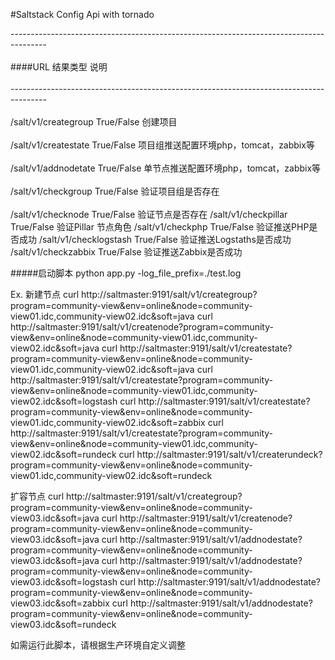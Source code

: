 #Saltstack Config Api with tornado

---------------------------------------------------------------------------------------<br>  
####URL                     结果类型           说明                                     <br>  
---------------------------------------------------------------------------------------<br>  
/salt/v1/creategroup        True/False        创建项目                                 <br>  
/salt/v1/createstate        True/False        项目组推送配置环境php，tomcat，zabbix等  <br>  
/salt/v1/addnodetate        True/False        单节点推送配置环境php，tomcat，zabbix等  <br>  
/salt/v1/checkgroup         True/False        验证项目组是否存在                       <br>   
/salt/v1/checknode          True/False        验证节点是否存在
        /salt/v1/checkpillar        True/False        验证Pillar 节点角色
        /salt/v1/checkphp           True/False        验证推送PHP是否成功
        /salt/v1/checklogstash      True/False        验证推送Logstaths是否成功
        /salt/v1/checkzabbix        True/False        验证推送Zabbix是否成功


#####启动脚本
python app.py -log_file_prefix=./test.log 

Ex.
新建节点
curl  http://saltmaster:9191/salt/v1/creategroup?program=community-view\&env=online\&node=community-view01.idc,community-view02.idc\&soft=java
curl  http://saltmaster:9191/salt/v1/createnode?program=community-view\&env=online\&node=community-view01.idc,community-view02.idc\&soft=java
curl  http://saltmaster:9191/salt/v1/createstate?program=community-view\&env=online\&node=community-view01.idc,community-view02.idc\&soft=java
curl  http://saltmaster:9191/salt/v1/createstate?program=community-view\&env=online\&node=community-view01.idc,community-view02.idc\&soft=logstash
curl  http://saltmaster:9191/salt/v1/createstate?program=community-view\&env=online\&node=community-view01.idc,community-view02.idc\&soft=zabbix
curl  http://saltmaster:9191/salt/v1/createstate?program=community-view\&env=online\&node=community-view01.idc,community-view02.idc\&soft=rundeck
curl  http://saltmaster:9191/salt/v1/createrundeck?program=community-view\&env=online\&node=community-view01.idc,community-view02.idc\&soft=rundeck

扩容节点
curl  http://saltmaster:9191/salt/v1/creategroup?program=community-view\&env=online\&node=community-view03.idc\&soft=java
curl  http://saltmaster:9191/salt/v1/createnode?program=community-view\&env=online\&node=community-view03.idc\&soft=java
curl  http://saltmaster:9191/salt/v1/addnodestate?program=community-view\&env=online\&node=community-view03.idc\&soft=java
curl  http://saltmaster:9191/salt/v1/addnodestate?program=community-view\&env=online\&node=community-view03.idc\&soft=logstash
curl  http://saltmaster:9191/salt/v1/addnodestate?program=community-view\&env=online\&node=community-view03.idc\&soft=zabbix
curl  http://saltmaster:9191/salt/v1/addnodestate?program=community-view\&env=online\&node=community-view03.idc\&soft=rundeck


如需运行此脚本，请根据生产环境自定义调整
